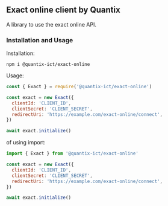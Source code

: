 ## Exact online client by Quantix

A library to use the exact online API.

### Installation and Usage

Installation:

```console
npm i @quantix-ict/exact-online
```

Usage:

```javascript
const { Exact } = require('@quantix-ict/exact-online')

const exact = new Exact({
  clientId: 'CLIENT_ID',
  clientSecret: 'CLIENT_SECRET',
  redirectUri: 'https://example.com/exact-online/connect',
})

await exact.initialize()
```

of using import:

```javascript
import { Exact } from '@quantix-ict/exact-online'

const exact = new Exact({
  clientId: 'CLIENT_ID',
  clientSecret: 'CLIENT_SECRET',
  redirectUri: 'https://example.com/exact-online/connect',
})

await exact.initialize()
```
